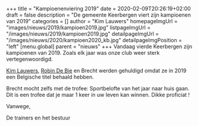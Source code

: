 +++
title = "Kampioenenviering 2019"
date = 2020-02-09T20:26:19+02:00
draft = false
description = "De gemeente Keerbergen viert zijn kampioenen van 2019"
categories = []
author = "Kim Lauwers"
homepageImgUrl = "images/nieuws/2019/kampioen2019.jpg"
listpageImgUrl = "/images/nieuws/2019/kampioen2019.jpg"
detailpageImgUrl = "/images/nieuws/2020/kampioen2020_kb.jpg"
detailpageImgPosition = "left"
[menu.global]
    parent = "nieuws"
+++
Vandaag vierde Keerbergen zijn kampioenen van 2019.
Zoals elk jaar was onze club weer sterk vertegenwoordigd. 

[Kim Lauwers](https://www.invictokeerbergen.be/trainers/#Kim_Lauwers), [Robin De Bie](https://www.invictokeerbergen.be/trainers/#Robin_De%20Bie) en Brecht werden gehuldigd omdat ze in 2019 een Belgische titel behaald hebben.

Brecht mocht zelfs met de trofee: Sportbelofte van het jaar naar huis gaan. Dit is een trofee dat je maar 1 keer in uw leven kan winnen. Dikke proficiat !

Vanwege,

De trainers en het bestuur